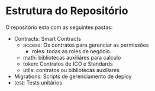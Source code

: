 # Estrutura do Repositório
O repositório esta com as seguintes pastas:

- Contracts: Smart Contracts
    - access: Os contratos para gerenciar as permissões
        - roles: todas as roles de negócio.
    - math: bibliotecas auxiliáres para calculo
    - token: Contratos de ICO e Standards
    - utils: contratos ou bibliotecas auxiliares
- Migrations: Scripts de gerenciamento de deploy
- test: Tests unitários